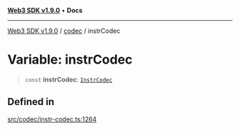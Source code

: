 [**Web3 SDK v1.9.0**](../../../README.md) • **Docs**

***

[Web3 SDK v1.9.0](../../../globals.md) / [codec](../README.md) / instrCodec

# Variable: instrCodec

> `const` **instrCodec**: [`InstrCodec`](../classes/InstrCodec.md)

## Defined in

[src/codec/instr-codec.ts:1264](https://github.com/Mystic-Nayy/alephium-web3/blob/ee41f5e0e7d7fb0b155fe62f05b2ac03772895ca/packages/web3/src/codec/instr-codec.ts#L1264)
